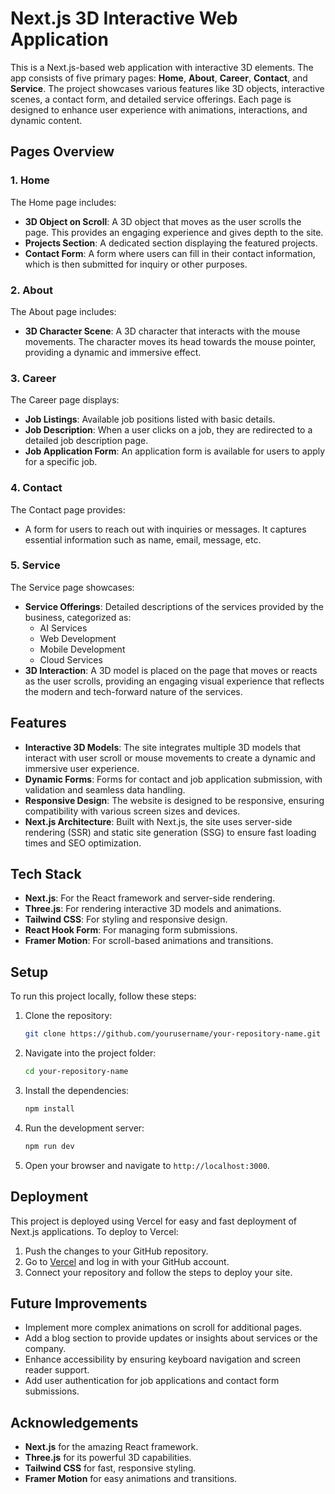 # Next.js 3D Interactive Web Application

This is a Next.js-based web application with interactive 3D elements. The app consists of five primary pages: **Home**, **About**, **Career**, **Contact**, and **Service**. The project showcases various features like 3D objects, interactive scenes, a contact form, and detailed service offerings. Each page is designed to enhance user experience with animations, interactions, and dynamic content.

## Pages Overview

### 1. **Home**
The Home page includes:
- **3D Object on Scroll**: A 3D object that moves as the user scrolls the page. This provides an engaging experience and gives depth to the site.
- **Projects Section**: A dedicated section displaying the featured projects.
- **Contact Form**: A form where users can fill in their contact information, which is then submitted for inquiry or other purposes.

### 2. **About**
The About page includes:
- **3D Character Scene**: A 3D character that interacts with the mouse movements. The character moves its head towards the mouse pointer, providing a dynamic and immersive effect.

### 3. **Career**
The Career page displays:
- **Job Listings**: Available job positions listed with basic details.
- **Job Description**: When a user clicks on a job, they are redirected to a detailed job description page.
- **Job Application Form**: An application form is available for users to apply for a specific job.

### 4. **Contact**
The Contact page provides:
- A form for users to reach out with inquiries or messages. It captures essential information such as name, email, message, etc.

### 5. **Service**
The Service page showcases:
- **Service Offerings**: Detailed descriptions of the services provided by the business, categorized as:
  - AI Services
  - Web Development
  - Mobile Development
  - Cloud Services
- **3D Interaction**: A 3D model is placed on the page that moves or reacts as the user scrolls, providing an engaging visual experience that reflects the modern and tech-forward nature of the services.

## Features

- **Interactive 3D Models**: The site integrates multiple 3D models that interact with user scroll or mouse movements to create a dynamic and immersive user experience.
- **Dynamic Forms**: Forms for contact and job application submission, with validation and seamless data handling.
- **Responsive Design**: The website is designed to be responsive, ensuring compatibility with various screen sizes and devices.
- **Next.js Architecture**: Built with Next.js, the site uses server-side rendering (SSR) and static site generation (SSG) to ensure fast loading times and SEO optimization.

## Tech Stack

- **Next.js**: For the React framework and server-side rendering.
- **Three.js**: For rendering interactive 3D models and animations.
- **Tailwind CSS**: For styling and responsive design.
- **React Hook Form**: For managing form submissions.
- **Framer Motion**: For scroll-based animations and transitions.

## Setup

To run this project locally, follow these steps:

1. Clone the repository:
    ```bash
    git clone https://github.com/yourusername/your-repository-name.git
    ```

2. Navigate into the project folder:
    ```bash
    cd your-repository-name
    ```

3. Install the dependencies:
    ```bash
    npm install
    ```

4. Run the development server:
    ```bash
    npm run dev
    ```

5. Open your browser and navigate to `http://localhost:3000`.

## Deployment

This project is deployed using Vercel for easy and fast deployment of Next.js applications. To deploy to Vercel:

1. Push the changes to your GitHub repository.
2. Go to [Vercel](https://vercel.com) and log in with your GitHub account.
3. Connect your repository and follow the steps to deploy your site.

## Future Improvements

- Implement more complex animations on scroll for additional pages.
- Add a blog section to provide updates or insights about services or the company.
- Enhance accessibility by ensuring keyboard navigation and screen reader support.
- Add user authentication for job applications and contact form submissions.

## Acknowledgements

- **Next.js** for the amazing React framework.
- **Three.js** for its powerful 3D capabilities.
- **Tailwind CSS** for fast, responsive styling.
- **Framer Motion** for easy animations and transitions.
